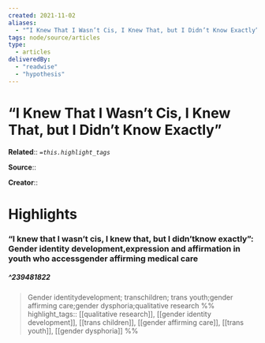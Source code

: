 ```yaml
---
created: 2021-11-02
aliases:
  - "“I Knew That I Wasn’t Cis, I Knew That, but I Didn’t Know Exactly”"
tags: node/source/articles
type:
  - articles
deliveredBy:
  - "readwise"
  - "hypothesis"
---
```

# “I Knew That I Wasn’t Cis, I Knew That, but I Didn’t Know Exactly”

**Related**:: 
*`=this.highlight_tags`*

**Source**:: 

**Creator**::

# Highlights
### “I knew that I wasn’t cis, I knew that, but I didn’tknow exactly”: Gender identity development,expression and affirmation in youth who accessgender affirming medical care
##### ^239481822
  
> Gender identitydevelopment; transchildren; trans youth;gender affirming care;gender dysphoria;qualitative research 
%%
highlight_tags:: [[qualitative research]], [[gender identity development]], [[trans children]], [[gender affirming care]], [[trans youth]], [[gender dysphoria]]
%%
